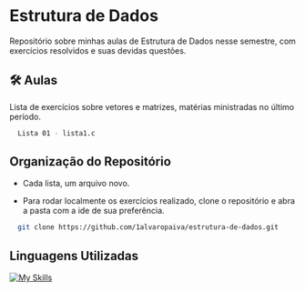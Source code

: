 
# Estrutura de Dados

Repositório sobre minhas aulas de Estrutura de Dados nesse semestre, com exercícios resolvidos e suas devidas questões.

## 🛠 Aulas
Lista de exercícios sobre vetores e matrizes, matérias ministradas no último período. 
```bash
  Lista 01 - lista1.c
```

    
## Organização do Repositório

- Cada lista, um arquivo novo.

- Para rodar localmente os exercícios realizado, clone o repositório e abra a pasta com a ide de sua preferência.

```bash
  git clone https://github.com/1alvaropaiva/estrutura-de-dados.git
```


## Linguagens Utilizadas

[![My Skills](https://skillicons.dev/icons?i=java,c)](https://skillicons.dev)

